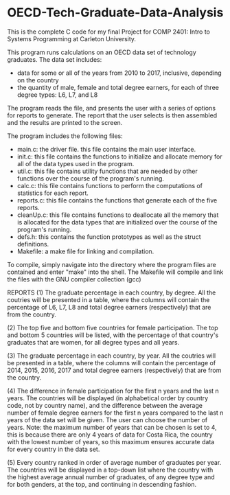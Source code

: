 # OECD-Tech-Graduate-Data-Analysis
This is the complete C code for my final Project for COMP 2401: Intro to Systems Programming at Carleton University.

This program runs calculations on an OECD data set of technology graduates. The data set includes: 
 - data for some or all of the years from 2010 to 2017, inclusive, depending on the country
 - the quantity of male, female and total degree earners, for each of three degree types: L6, L7, and L8

The program reads the file, and presents the user with a series of options for reports to generate. The report that the 
user selects is then assembled and the results are printed to the screen.

The program includes the following files:
 - main.c: the driver file. this file contains the main user interface.
 - init.c: this file contains the functions to initialize and allocate memory for all of the data types used in the program.
 - util.c: this file contains utility functions that are needed by other functions over the course of the program's running.
 - calc.c: this file contains functions to perform the computations of statistics for each report.
 - reports.c: this file contains the functions that generate each of the five reports.
 - cleanUp.c: this file contains functions to deallocate all the memory that is allocated for the data types that are initialized over the course of the program's running.
 - defs.h: this contains the function prototypes as well as the struct definitions.
 - Makefile: a make file for linking and compilation.

To compile, simply navigate into the directory where the program files are contained and enter "make" into the shell. The 
Makefile will compile and link the files with the GNU compiler collection (gcc)

REPORTS
 (1) The graduate percentage in each country, by degree. All the coutries will be presented in a table, where the columns
        will contain the percentage of L6, L7, L8 and total degree earners (respectively) that are from the country.

 (2) The top five and bottom five countries for female participation. The top and bottom 5 countries will be listed,
        with the percentage of that country's graduates that are women, for all degree types and all years.

 (3) The graduate percentage in each country, by year. All the coutries will be presented in a table, where the columns
        will contain the percentage of 2014, 2015, 2016, 2017 and total degree earners (respectively) that are from the country.

 (4) The difference in female participation for the first n years and the last n years. The countries will be displayed 
        (in alphabetical order by country code, not by country name), and the difference between the average number of 
        female degree earners for the first n years compared to the last n years of the data set will be given. 
        The user can choose the number of years.
     Note: the maximum number of years that can be chosen is set to 4, this is because there are only 4 years of data 
           for Costa Rica, the country with the lowest number of years, so this maximum ensures accurate data for 
           every country in the data set.

 (5) Every country ranked in order of average number of graduates per year. The countries will be displayed in a top-down 
        list where the country with the highest average annual number of graduates, of any degree type and for both genders,
        at the top, and continuing in descending fashion.
